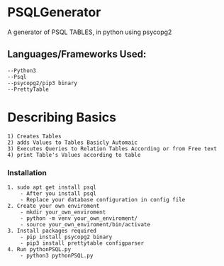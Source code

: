 # PSQLGenerator
A generator of PSQL TABLES, in python using psycopg2
## Languages/Frameworks Used:
    --Python3
    --Psql
    --psycopg2/pip3 binary
    --PrettyTable
# Describing Basics
    1) Creates Tables
    2) adds Values to Tables Basicly Automaic
    3) Executes Queries to Relation Tables According or from Free text
    4) print Table's Values according to table 
### Installation
    1. sudo apt get install psql
        - After you install psql
        - Replace your database configuration in config file 
    2. Create your own enviroment
        - mkdir your_own_enviroment
        - python -m venv your_own_enviroment/
        - source your_own_enviroment/bin/activate
    3. Install packages required
        - pip install psycopg2 binary
        - pip3 install prettytable configparser
    4. Run pythonPSQL.py
        - python3 pythonPSQL.py
